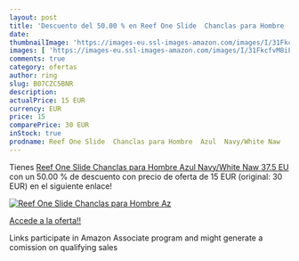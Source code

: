 ```yaml
---
layout: post
title: 'Descuento del 50.00 % en Reef One Slide  Chanclas para Hombre  Az'
date: 
thumbnailImage: 'https://images-eu.ssl-images-amazon.com/images/I/31FkcfvM8iL._SL200_.jpg'
images: [ 'https://images-eu.ssl-images-amazon.com/images/I/31FkcfvM8iL._SL200_.jpg' ]
comments: true
category: ofertas
author: ring
slug: B07CZC5BNR
description:
actualPrice: 15 EUR
currency: EUR
price: 15
comparePrice: 30 EUR
inStock: true
prodname: Reef One Slide  Chanclas para Hombre  Azul  Navy/White Naw   37.5 EU
---
```


Tienes [Reef One Slide  Chanclas para Hombre  Azul  Navy/White Naw   37.5 EU](https://www.amazon.es/dp/B07CZC5BNR/?tag=tolees-21) con un 50.00 % de descuento con precio de oferta de 15 EUR (original: 30 EUR) en el siguiente enlace!

[![Reef One Slide  Chanclas para Hombre  Az](https://images-eu.ssl-images-amazon.com/images/I/31FkcfvM8iL._SL200_.jpg)](https://www.amazon.es/dp/B07CZC5BNR/?tag=tolees-21)

[Accede a la oferta!!](https://www.amazon.es/dp/B07CZC5BNR/?tag=tolees-21)

Links participate in Amazon Associate program and might generate a comission on qualifying sales



